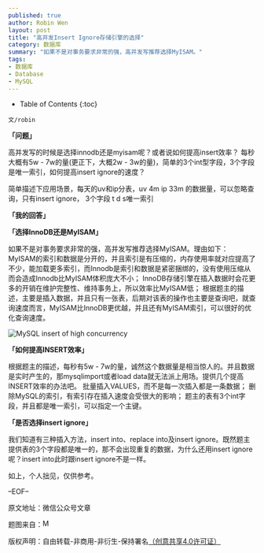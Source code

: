 ```yaml
---
published: true
author: Robin Wen
layout: post
title: "高并发Insert Ignore存储引擎的选择"
category: 数据库
summary: "如果不是对事务要求非常的强，高并发写推荐选择MyISAM。"
tags: 
- 数据库
- Database
- MySQL
---
```


* Table of Contents
{:toc}

`文/robin`

**「问题」**

高并发写的时候是选择innodb还是myisam呢？或者说如何提高insert效率？
每秒大概有5w - 7w的量(更正下，大概2w - 3w的量)，简单的3个int型字段，3个字段是唯一索引，如何提高insert ignore的速度？

简单描述下应用场景，每天的uv和ip分表，uv 4m ip 33m 的数据量，可以忽略查询，只有insert ignore， 3个字段 t d s唯一索引

**「我的回答」**

**「选择InnoDB还是MyISAM」**

如果不是对事务要求非常的强，高并发写推荐选择MyISAM。理由如下：
MyISAM的索引和数据是分开的，并且索引是有压缩的，内存使用率就对应提高了不少，能加载更多索引，而Innodb是索引和数据是紧密捆绑的，没有使用压缩从而会造成Innodb比MyISAM体积庞大不小；
InnoDB存储引擎在插入数据时会花更多的开销在维护完整性、维持事务上，所以效率比MyISAM低；
根据题主的描述，主要是插入数据，并且只有一张表，后期对该表的操作也主要是查询吧，就查询速度而言，MyISAM比InnoDB更优越，并且还有MyISAM索引，可以很好的优化查询速度。

![MySQL insert of high concurrency](https://cdn.dbarobin.com/T6RM2E6.jpg)

**「如何提高INSERT效率」**

根据题主的描述，每秒有5w - 7w的量，诚然这个数据量是相当惊人的。并且数据是实时产生的，那mysqlimport或者load data就无法派上用场。提供几个提高INSERT效率的办法吧。
批量插入VALUES，而不是每一次插入都是一条数据；
删除MySQL的索引，有索引存在插入速度会受很大的影响；
题主的表有3个int字段，并且都是唯一索引，可以指定一个主键。

**「是否选择insert ignore」**

我们知道有三种插入方法，insert into、replace into及insert ignore。既然题主提供表的3个字段都是唯一的，那不会出现重复的数据，为什么还用insert ignore呢？insert into此时跟insert ignore不是一样。

如上，个人拙见，仅供参考。

–EOF–

原文地址：微信公众号文章

题图来自：<a href="http://infodecisionnel.com/sgbd/bdd/myisam-vs-innodb/
infodecisionnel" target="_blank"><img src="https://cdn.dbarobin.com/nh8cHh4.gif" title="MySQL insert of high concurrency" border="0" alt="MySQL insert of high concurrency" height="16px" width="16px" /></a>

版权声明：自由转载-非商用-非衍生-保持署名<a href="http://creativecommons.org/licenses/by-nc-nd/4.0/deed.zh" target="_blank">（创意共享4.0许可证）</a>

